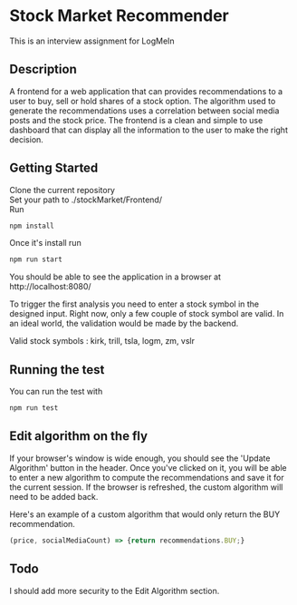 # Stock Market Recommender
This is an interview assignment for LogMeIn

## Description
A frontend for a web application that can provides recommendations to a user to buy, sell or hold shares of a stock option. The algorithm used to generate the recommendations uses a correlation between social media posts and the stock price. The frontend is a clean and simple to use dashboard that can display all the information to the user to make the right decision.

## Getting Started
Clone the current repository   
Set your path to ./stockMarket/Frontend/  
Run  
```javascript
npm install
```
Once it's install run
```javascript
npm run start
```
You should be able to see the application in a browser at  
http://localhost:8080/  

To trigger the first analysis you need to enter a stock symbol in the designed input. Right now, only a few couple of stock symbol are valid. In an ideal world, the validation would be made by the backend.  

Valid stock symbols : kirk, trill, tsla, logm, zm, vslr

## Running the test
You can run the test with
```javascript
npm run test
```
## Edit algorithm on the fly

If your browser's window is wide enough, you should see the 'Update Algorithm' button in the header. Once you've clicked on it, you will be able to enter a new algorithm to compute the recommendations and save it for the current session. If the browser is refreshed, the custom algorithm will need to be added back.  

Here's an example of a custom algorithm that would only return the BUY recommendation.
```javascript
(price, socialMediaCount) => {return recommendations.BUY;}
```

## Todo

I should add more security to the Edit Algorithm section.